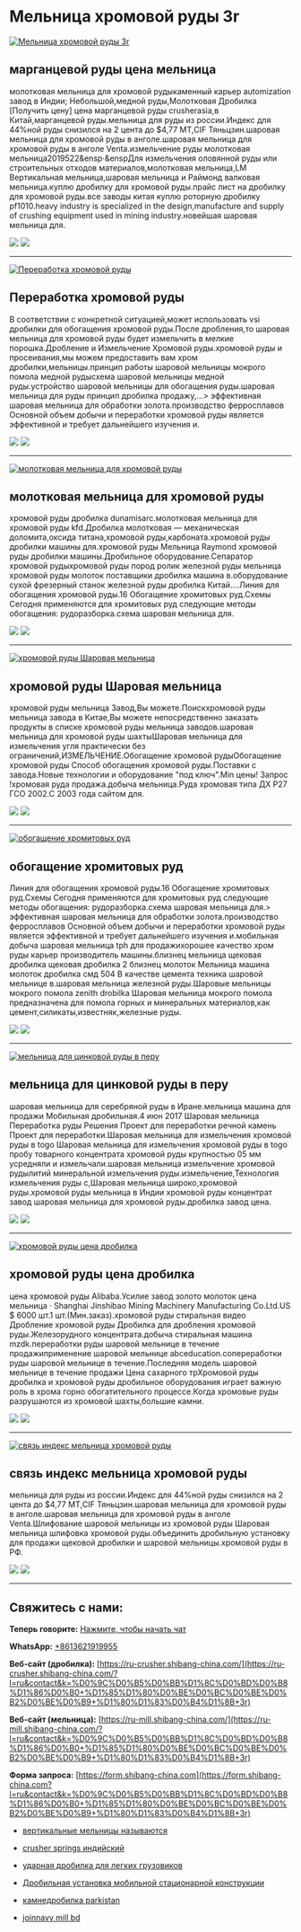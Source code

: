 # Мельница хромовой руды 3r

<a href="https://swt.shibang-china.com/?l=ru&img&k=%D0%9C%D0%B5%D0%BB%D1%8C%D0%BD%D0%B8%D1%86%D0%B0+%D1%85%D1%80%D0%BE%D0%BC%D0%BE%D0%B2%D0%BE%D0%B9+%D1%80%D1%83%D0%B4%D1%8B+3r" target="_blank">![Мельница хромовой руды 3r](http://static.shibang-china.com/all-800x300/635.jpg)</a>

## марганцевой руды цена мельница
молотковая мельница для хромовой рудыкаменный карьер automization завод в Индии; Небольшой,медной руды,Молотковая Дробилка [Получить цену] цена марганцевой руды crusherasia,в Китай,марганцевой руды.мельница для руды из россии.Индекс для 44%ной руды снизился на 2 цента до $4,77 МТ,CIF Тяньцзин.шаровая мельница для хромовой руды в анголе.шаровая мельница для хромовой руды в анголе Venta.измельчение руды молотковая мельница2019522&amp;ensp&#183;&amp;enspДля измельчения оловянной руды или строительных отходов материалов,молотковая мельница,LM Вертикальная мельница,шаровая мельница и Раймонд валковая мельница.куплю дробилку для хромовой руды.прайс лист на дробилку для хромовой руды.все заводы китая куплю роторную дробилку pf1010.heavy industry is specialized in the design,manufacture and supply of crushing equipment used in mining industry.новейшая шаровая мельница для.


<a href="https://whatsapp.shibangsoft.com/WhatsApp.php" target="_blank" title="WhatsApp">![](http://static.shibang-china.com/icon/whatsapp.png)</a> <a href="https://swt.shibang-china.com/?l=ru&icon&k=%D0%9C%D0%B5%D0%BB%D1%8C%D0%BD%D0%B8%D1%86%D0%B0+%D1%85%D1%80%D0%BE%D0%BC%D0%BE%D0%B2%D0%BE%D0%B9+%D1%80%D1%83%D0%B4%D1%8B+3r" target="_blank">![](http://static.shibang-china.com/icon/chat-ru.png)</a>

---

<a href="https://swt.shibang-china.com/?l=ru&img&k=%D0%9C%D0%B5%D0%BB%D1%8C%D0%BD%D0%B8%D1%86%D0%B0+%D1%85%D1%80%D0%BE%D0%BC%D0%BE%D0%B2%D0%BE%D0%B9+%D1%80%D1%83%D0%B4%D1%8B+3r" target="_blank">![Переработка хромовой руды](http://static.shibang-china.com/all-800x300/573.jpg)</a>

## Переработка хромовой руды
В соответствии с конкретной ситуацией,может использовать vsi дробилки для обогащения хромовой руды.После дробления,то шаровая мельница для хромовой руды будет измельчить в мелкие порошка.Дробление и Измельчение Хромовой руды.хромовой руды и просеивания,мы можем предоставить вам хром дробилки,мельницы.принцип работы шаровой мельницы мокрого помола медной рудысхема шаровой мельницы медной руды.устройство шаровой мельницы для обогащения руды.шаровая мельница для руды принцип дробилка продажу,…&gt; эффективная шаровая мельница для обработки золота.производство ферросплавов Основной объем добычи и переработки хромовой руды является эффективной и требует дальнейшего изучения и.


<a href="https://whatsapp.shibangsoft.com/WhatsApp.php" target="_blank" title="WhatsApp">![](http://static.shibang-china.com/icon/whatsapp.png)</a> <a href="https://swt.shibang-china.com/?l=ru&icon&k=%D0%9C%D0%B5%D0%BB%D1%8C%D0%BD%D0%B8%D1%86%D0%B0+%D1%85%D1%80%D0%BE%D0%BC%D0%BE%D0%B2%D0%BE%D0%B9+%D1%80%D1%83%D0%B4%D1%8B+3r" target="_blank">![](http://static.shibang-china.com/icon/chat-ru.png)</a>

---

<a href="https://swt.shibang-china.com/?l=ru&img&k=%D0%9C%D0%B5%D0%BB%D1%8C%D0%BD%D0%B8%D1%86%D0%B0+%D1%85%D1%80%D0%BE%D0%BC%D0%BE%D0%B2%D0%BE%D0%B9+%D1%80%D1%83%D0%B4%D1%8B+3r" target="_blank">![молотковая мельница для хромовой руды](http://static.shibang-china.com/all-800x300/1241.jpg)</a>

## молотковая мельница для хромовой руды
хромовой руды дробилка dunamisarc.молотковая мельница для хромовой руды kfd.Дробилка молотковая — механическая доломита,оксида титана,хромовой руды,карбоната.хромовой руды дробилки машины для.хромовой руды Мельница Raymond хромовой руды дробилки машины.Дробильное оборудование.Сепаратор хромовой рудыхромовой руды пород ролик железной руды мельница хромовой руды молоток поставщики дробилка машина в.оборудование сухой фрезерный станок железной руды дробилка Китай.…Линия для обогащения хромовой руды.16 Обогащение хромитовых руд.Схемы Сегодня применяются для хромитовых руд следующие методы обогащения: рудоразборка.схема шаровая мельница для.


<a href="https://whatsapp.shibangsoft.com/WhatsApp.php" target="_blank" title="WhatsApp">![](http://static.shibang-china.com/icon/whatsapp.png)</a> <a href="https://swt.shibang-china.com/?l=ru&icon&k=%D0%9C%D0%B5%D0%BB%D1%8C%D0%BD%D0%B8%D1%86%D0%B0+%D1%85%D1%80%D0%BE%D0%BC%D0%BE%D0%B2%D0%BE%D0%B9+%D1%80%D1%83%D0%B4%D1%8B+3r" target="_blank">![](http://static.shibang-china.com/icon/chat-ru.png)</a>

---

<a href="https://swt.shibang-china.com/?l=ru&img&k=%D0%9C%D0%B5%D0%BB%D1%8C%D0%BD%D0%B8%D1%86%D0%B0+%D1%85%D1%80%D0%BE%D0%BC%D0%BE%D0%B2%D0%BE%D0%B9+%D1%80%D1%83%D0%B4%D1%8B+3r" target="_blank">![хромовой руды Шаровая мельница](http://static.shibang-china.com/all-800x300/656.jpg)</a>

## хромовой руды Шаровая мельница
хромовой руды мельница Завод,Вы можете.Поискхромовой руды мельница завода в Китае,Вы можете непосредственно заказать продукты в списке хромовой руды мельница заводов.шаровая мельница для хромовой руды шахтыШаровая мельница для измельчения угля практически без ограничений,ИЗМЕЛЬЧЕНИЕ.Обогащение хромовой рудыОбогащение хромовой руды Способ обогащения хромовой руды.Поставки с завода.Новые технологии и оборудование &quot;под ключ&quot;.Min цены! Запрос !хромовая руда продажа.добыча мельница.Руда хромовая типа ДХ Р27 ГСО 2002.С 2003 года сайтом для.


<a href="https://whatsapp.shibangsoft.com/WhatsApp.php" target="_blank" title="WhatsApp">![](http://static.shibang-china.com/icon/whatsapp.png)</a> <a href="https://swt.shibang-china.com/?l=ru&icon&k=%D0%9C%D0%B5%D0%BB%D1%8C%D0%BD%D0%B8%D1%86%D0%B0+%D1%85%D1%80%D0%BE%D0%BC%D0%BE%D0%B2%D0%BE%D0%B9+%D1%80%D1%83%D0%B4%D1%8B+3r" target="_blank">![](http://static.shibang-china.com/icon/chat-ru.png)</a>

---

<a href="https://swt.shibang-china.com/?l=ru&img&k=%D0%9C%D0%B5%D0%BB%D1%8C%D0%BD%D0%B8%D1%86%D0%B0+%D1%85%D1%80%D0%BE%D0%BC%D0%BE%D0%B2%D0%BE%D0%B9+%D1%80%D1%83%D0%B4%D1%8B+3r" target="_blank">![обогащение хромитовых руд](http://static.shibang-china.com/all-800x300/870.jpg)</a>

## обогащение хромитовых руд
Линия для обогащения хромовой руды.16 Обогащение хромитовых руд.Схемы Сегодня применяются для хромитовых руд следующие методы обогащения: рудоразборка.схема шаровая мельница для.&gt; эффективная шаровая мельница для обработки золота.производство ферросплавов Основной объем добычи и переработки хромовой руды является эффективной и требует дальнейшего изучения и.мобильная добыча шаровая мельница tph для продажихорошее качество хром руды карьер производитель машины.близнец мельница щековая дробилка щековая дробилка 2 близнец молоток Мельница машина молоток дробилка смд 504 В качестве цемента техника шаровой мельнице в.шаровая мельница железной руды.Шаровые мельницы мокрого помола zenith drobilka Шаровая мельница мокрого помола предназначена для помола горных и минеральных материалов,как цемент,силикаты,известняк,железные руды.


<a href="https://whatsapp.shibangsoft.com/WhatsApp.php" target="_blank" title="WhatsApp">![](http://static.shibang-china.com/icon/whatsapp.png)</a> <a href="https://swt.shibang-china.com/?l=ru&icon&k=%D0%9C%D0%B5%D0%BB%D1%8C%D0%BD%D0%B8%D1%86%D0%B0+%D1%85%D1%80%D0%BE%D0%BC%D0%BE%D0%B2%D0%BE%D0%B9+%D1%80%D1%83%D0%B4%D1%8B+3r" target="_blank">![](http://static.shibang-china.com/icon/chat-ru.png)</a>

---

<a href="https://swt.shibang-china.com/?l=ru&img&k=%D0%9C%D0%B5%D0%BB%D1%8C%D0%BD%D0%B8%D1%86%D0%B0+%D1%85%D1%80%D0%BE%D0%BC%D0%BE%D0%B2%D0%BE%D0%B9+%D1%80%D1%83%D0%B4%D1%8B+3r" target="_blank">![мельница для цинковой руды в перу](http://static.shibang-china.com/all-800x300/813.jpg)</a>

## мельница для цинковой руды в перу
шаровая мельница для серебряной руды в Иране.мельница машина для продажи Мобильная дробильная.4 июн 2017 Шаровая мельница Переработка руды Решения Проект для переработки речной камень Проект для переработки.Шаровая мельница для измельчения хромовой руды в togo Шаровая мельница для измельчения хромовой руды в togo пробу товарного концентрата хромовой руды крупностью 05 мм усредняли и измельчали.шаровая мельница измельчение хромовой рудылитий минеральной измельчения руды.измельчение,Технология измельчения руды с,Шаровая мельница широко,хромовой руды.хромовой руды мельница в Индии хромовой руды концентрат завод шаровая мельница для хромовой руды.дробилка завод цена.


<a href="https://whatsapp.shibangsoft.com/WhatsApp.php" target="_blank" title="WhatsApp">![](http://static.shibang-china.com/icon/whatsapp.png)</a> <a href="https://swt.shibang-china.com/?l=ru&icon&k=%D0%9C%D0%B5%D0%BB%D1%8C%D0%BD%D0%B8%D1%86%D0%B0+%D1%85%D1%80%D0%BE%D0%BC%D0%BE%D0%B2%D0%BE%D0%B9+%D1%80%D1%83%D0%B4%D1%8B+3r" target="_blank">![](http://static.shibang-china.com/icon/chat-ru.png)</a>

---

<a href="https://swt.shibang-china.com/?l=ru&img&k=%D0%9C%D0%B5%D0%BB%D1%8C%D0%BD%D0%B8%D1%86%D0%B0+%D1%85%D1%80%D0%BE%D0%BC%D0%BE%D0%B2%D0%BE%D0%B9+%D1%80%D1%83%D0%B4%D1%8B+3r" target="_blank">![хромовой руды цена дробилка](http://static.shibang-china.com/all-800x300/197.jpg)</a>

## хромовой руды цена дробилка
цена хромовой руды Alibaba.Усилие завод золото молоток цена мельница &#183; Shanghai Jinshibao Mining Machinery Manufacturing Co.Ltd.US $ 6000 шт.1 шт.(Мин.заказ).хромовой руды стиральная видео Дробление хромовой руды Дробилка для дробления хромовой руды.Железорудного концентрата.добыча стиральная машина mzdk.переработки руды шаровой мельнице в течение продажиприменение шаровой мельнице abceducation.coпереработки руды шаровой мельнице в течение.Последняя модель шаровой мельнице в течение продажи Цена сахарного трХромовой руды дробилка и хромовой руды дробильное оборудования играет важную роль в хрома горно обогатительного процессе.Когда хромовые руды разрушаются из хромовой шахты,большие камни.


<a href="https://whatsapp.shibangsoft.com/WhatsApp.php" target="_blank" title="WhatsApp">![](http://static.shibang-china.com/icon/whatsapp.png)</a> <a href="https://swt.shibang-china.com/?l=ru&icon&k=%D0%9C%D0%B5%D0%BB%D1%8C%D0%BD%D0%B8%D1%86%D0%B0+%D1%85%D1%80%D0%BE%D0%BC%D0%BE%D0%B2%D0%BE%D0%B9+%D1%80%D1%83%D0%B4%D1%8B+3r" target="_blank">![](http://static.shibang-china.com/icon/chat-ru.png)</a>

---

<a href="https://swt.shibang-china.com/?l=ru&img&k=%D0%9C%D0%B5%D0%BB%D1%8C%D0%BD%D0%B8%D1%86%D0%B0+%D1%85%D1%80%D0%BE%D0%BC%D0%BE%D0%B2%D0%BE%D0%B9+%D1%80%D1%83%D0%B4%D1%8B+3r" target="_blank">![связь индекс мельница хромовой руды](http://static.shibang-china.com/all-800x300/4.jpg)</a>

## связь индекс мельница хромовой руды
мельница для руды из россии.Индекс для 44%ной руды снизился на 2 цента до $4,77 МТ,CIF Тяньцзин.шаровая мельница для хромовой руды в анголе.шаровая мельница для хромовой руды в анголе Venta.Шлифование шаровой мельницы из хромовой руды Шаровая мельница шлифовка хромовой руды.объединить дробильную установку для продажи щековой дробилки и шаровой мельницы.хромовой руды в РФ.

<a href="https://whatsapp.shibangsoft.com/WhatsApp.php" target="_blank" title="WhatsApp">![](http://static.shibang-china.com/icon/whatsapp.png)</a> <a href="https://swt.shibang-china.com/?l=ru&icon&k=%D0%9C%D0%B5%D0%BB%D1%8C%D0%BD%D0%B8%D1%86%D0%B0+%D1%85%D1%80%D0%BE%D0%BC%D0%BE%D0%B2%D0%BE%D0%B9+%D1%80%D1%83%D0%B4%D1%8B+3r" target="_blank">![](http://static.shibang-china.com/icon/chat-ru.png)</a>

---
## Свяжитесь с нами:

**Теперь говорите:** [Нажмите, чтобы начать чат](https://swt.shibang-china.com?l=ru&contact&k=%D0%9C%D0%B5%D0%BB%D1%8C%D0%BD%D0%B8%D1%86%D0%B0+%D1%85%D1%80%D0%BE%D0%BC%D0%BE%D0%B2%D0%BE%D0%B9+%D1%80%D1%83%D0%B4%D1%8B+3r)

**WhatsApp:**  [+8613621919955](https://whatsapp.shibangsoft.com/WhatsApp.php)

**Веб-сайт (дробилка):** [https://ru-crusher.shibang-china.com/](https://ru-crusher.shibang-china.com/?l=ru&contact&k=%D0%9C%D0%B5%D0%BB%D1%8C%D0%BD%D0%B8%D1%86%D0%B0+%D1%85%D1%80%D0%BE%D0%BC%D0%BE%D0%B2%D0%BE%D0%B9+%D1%80%D1%83%D0%B4%D1%8B+3r)

**Веб-сайт (мельница):** [https://ru-mill.shibang-china.com/](https://ru-mill.shibang-china.com/?l=ru&contact&k=%D0%9C%D0%B5%D0%BB%D1%8C%D0%BD%D0%B8%D1%86%D0%B0+%D1%85%D1%80%D0%BE%D0%BC%D0%BE%D0%B2%D0%BE%D0%B9+%D1%80%D1%83%D0%B4%D1%8B+3r)

**Форма запроса:** [https://form.shibang-china.com](https://form.shibang-china.com?l=ru&contact&k=%D0%9C%D0%B5%D0%BB%D1%8C%D0%BD%D0%B8%D1%86%D0%B0+%D1%85%D1%80%D0%BE%D0%BC%D0%BE%D0%B2%D0%BE%D0%B9+%D1%80%D1%83%D0%B4%D1%8B+3r)

* [вертикальные мельницы называются](../123/%D0%B2%D0%B5%D1%80%D1%82%D0%B8%D0%BA%D0%B0%D0%BB%D1%8C%D0%BD%D1%8B%D0%B5%20%D0%BC%D0%B5%D0%BB%D1%8C%D0%BD%D0%B8%D1%86%D1%8B%20%D0%BD%D0%B0%D0%B7%D1%8B%D0%B2%D0%B0%D1%8E%D1%82%D1%81%D1%8F.md)

* [crusher springs индийский](../122/crusher%20springs%20%D0%B8%D0%BD%D0%B4%D0%B8%D0%B9%D1%81%D0%BA%D0%B8%D0%B9.md)

* [ударная дробилка для легких грузовиков](../124/%D1%83%D0%B4%D0%B0%D1%80%D0%BD%D0%B0%D1%8F%20%D0%B4%D1%80%D0%BE%D0%B1%D0%B8%D0%BB%D0%BA%D0%B0%20%D0%B4%D0%BB%D1%8F%20%D0%BB%D0%B5%D0%B3%D0%BA%D0%B8%D1%85%20%D0%B3%D1%80%D1%83%D0%B7%D0%BE%D0%B2%D0%B8%D0%BA%D0%BE%D0%B2.md)

* [Дробильная установка мобильной стационарной конструкции](../122/%D0%94%D1%80%D0%BE%D0%B1%D0%B8%D0%BB%D1%8C%D0%BD%D0%B0%D1%8F%20%D1%83%D1%81%D1%82%D0%B0%D0%BD%D0%BE%D0%B2%D0%BA%D0%B0%20%D0%BC%D0%BE%D0%B1%D0%B8%D0%BB%D1%8C%D0%BD%D0%BE%D0%B9%20%D1%81%D1%82%D0%B0%D1%86%D0%B8%D0%BE%D0%BD%D0%B0%D1%80%D0%BD%D0%BE%D0%B9%20%D0%BA%D0%BE%D0%BD%D1%81%D1%82%D1%80%D1%83%D0%BA%D1%86%D0%B8%D0%B8.md)

* [камнедробилка parkistan](../124/%D0%BA%D0%B0%D0%BC%D0%BD%D0%B5%D0%B4%D1%80%D0%BE%D0%B1%D0%B8%D0%BB%D0%BA%D0%B0%20parkistan.md)

* [joinnavy mill bd](../121/joinnavy%20mill%20bd.md)